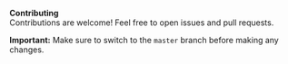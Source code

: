 **Contributing**  
Contributions are welcome! Feel free to open issues and pull requests.  

**Important:** Make sure to switch to the `master` branch before making any changes.
